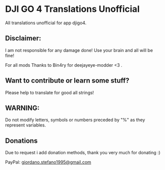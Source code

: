 # DJI GO 4 Translations Unofficial

All translations unofficial for app djigo4.


## Disclaimer:


I am not responsible for any damage done! Use your brain and all will be fine!

For all mods Thanks to Bin4ry for deejayeye-modder <3 .


## Want to contribute or learn some stuff? 


Please help to translate for good all strings!


## WARNING:


Do not modify letters, symbols or numbers preceded by "%" as they represent variables.


## Donations

Due to request i add donation methods, thank you very much for donating :)

PayPal: giordano.stefano1995@gmail.com


